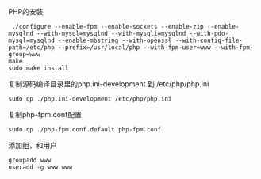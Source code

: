 
PHP的安装
```
 ./configure --enable-fpm --enable-sockets --enable-zip --enable-mysqlnd --with-mysql=mysqlnd --with-mysqli=mysqlnd --with-pdo-mysql=mysqlnd --enable-mbstring --with-openssl --with-config-file-path=/etc/php --prefix=/usr/local/php --with-fpm-user=www --with-fpm-group=www
make
sudo make install
```
复制源码编译目录里的php.ini-development 到 /etc/php/php.ini
```
sudo cp ./php.ini-development /etc/php/php.ini
```
复制php-fpm.conf配置
```
sudo cp ./php-fpm.conf.default php-fpm.conf
```
添加组，和用户
```
groupadd www
useradd -g www www
```

